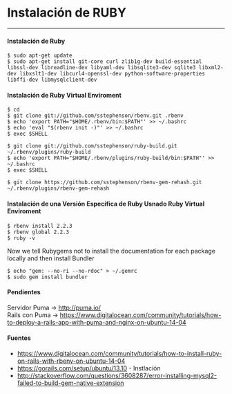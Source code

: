 # Instalación de RUBY

---

#### Instalación de Ruby

    $ sudo apt-get update
    $ sudo apt-get install git-core curl zlib1g-dev build-essential libssl-dev libreadline-dev libyaml-dev libsqlite3-dev sqlite3 libxml2-dev libxslt1-dev libcurl4-openssl-dev python-software-properties libffi-dev libmysqlclient-dev

#### Instalación de Ruby Virtual Enviroment

    $ cd 
    $ git clone git://github.com/sstephenson/rbenv.git .rbenv 
    $ echo 'export PATH="$HOME/.rbenv/bin:$PATH"' >> ~/.bashrc 
    $ echo 'eval "$(rbenv init -)"' >> ~/.bashrc 
    $ exec $SHELL
 
    $ git clone git://github.com/sstephenson/ruby-build.git ~/.rbenv/plugins/ruby-build 
    $ echo 'export PATH="$HOME/.rbenv/plugins/ruby-build/bin:$PATH"' >> ~/.bashrc 
    $ exec $SHELL 

    $ git clone https://github.com/sstephenson/rbenv-gem-rehash.git ~/.rbenv/plugins/rbenv-gem-rehash 

#### Instalación de una Versión Específica de Ruby Usnado Ruby Virtual Enviroment

    $ rbenv install 2.2.3 
    $ rbenv global 2.2.3 
    $ ruby -v 

Now we tell Rubygems not to install the documentation for each package locally and then install Bundler <br>

    $ echo "gem: --no-ri --no-rdoc" > ~/.gemrc 
    $ sudo gem install bundler 

#### Pendientes

Servidor Puma -> http://puma.io/ <br>
Rails con Puma -> https://www.digitalocean.com/community/tutorials/how-to-deploy-a-rails-app-with-puma-and-nginx-on-ubuntu-14-04 <br>

#### Fuentes

+ https://www.digitalocean.com/community/tutorials/how-to-install-ruby-on-rails-with-rbenv-on-ubuntu-14-04
+ https://gorails.com/setup/ubuntu/13.10 - Instlación
+ http://stackoverflow.com/questions/3608287/error-installing-mysql2-failed-to-build-gem-native-extension